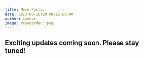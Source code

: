 ```yaml
---
title: More Posts...
date: 2023-06-16T20:00:12+08:00
author: Xwever
image: rosegarden.jpeg
---
```


## Exciting updates coming soon. Please stay tuned!
